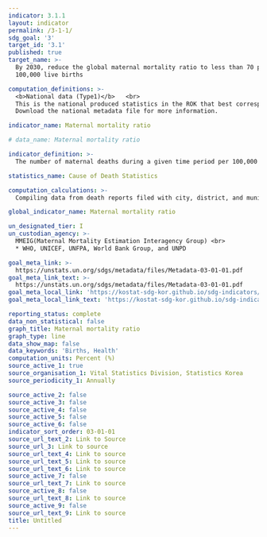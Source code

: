 ```yaml
---
indicator: 3.1.1
layout: indicator
permalink: /3-1-1/
sdg_goal: '3'
target_id: '3.1'
published: true
target_name: >-
  By 2030, reduce the global maternal mortality ratio to less than 70 per
  100,000 live births

computation_definitions: >-
  <b>National data (Type1)</b>   <br>
  This is the national produced statistics in the ROK that best corresponds to the definition of UN SDGs indicators. <br>
  Download the national metadata file for more information.

indicator_name: Maternal mortality ratio

# data_name: Maternal mortality ratio

indicator_definition: >-
  The number of maternal deaths during a given time period per 100,000 live births.

statistics_name: Cause of Death Statistics

computation_calculations: >-
  Compiling data from death reports filed with city, district, and municipal offices, baby and fetal death reports from crematories, and data from the Complementary Survey on Causes of Death of medical institutions.

global_indicator_name: Maternal mortality ratio

un_designated_tier: I
un_custodian_agency: >-
  MMEIG(Maternal Mortality Estimation Interagency Group) <br>
  * WHO, UNICEF, UNFPA, World Bank Group, and UNPD

goal_meta_link: >-
  https://unstats.un.org/sdgs/metadata/files/Metadata-03-01-01.pdf   
goal_meta_link_text: >-
  https://unstats.un.org/sdgs/metadata/files/Metadata-03-01-01.pdf   
goal_meta_local_link: 'https://kostat-sdg-kor.github.io/sdg-indicators/public/data/Metadata-03-01-01_ENG.pdf'
goal_meta_local_link_text: 'https://kostat-sdg-kor.github.io/sdg-indicators/public/data/Metadata-03-01-01_ENG.pdf'

reporting_status: complete
data_non_statistical: false
graph_title: Maternal mortality ratio
graph_type: line
data_show_map: false
data_keywords: 'Births, Health'
computation_units: Percent (%)
source_active_1: true
source_organisation_1: Vital Statistics Division, Statistics Korea
source_periodicity_1: Annually 

source_active_2: false
source_active_3: false
source_active_4: false
source_active_5: false
source_active_6: false
indicator_sort_order: 03-01-01
source_url_text_2: Link to Source
source_url_3: Link to source
source_url_text_4: Link to source
source_url_text_5: Link to source
source_url_text_6: Link to source
source_active_7: false
source_url_text_7: Link to source
source_active_8: false
source_url_text_8: Link to source
source_active_9: false
source_url_text_9: Link to source
title: Untitled
---
```

